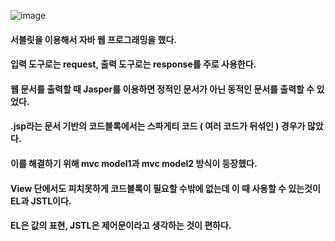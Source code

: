 ![image](https://github.com/user-attachments/assets/2509efb1-0fe9-44a2-8aed-5abaf9961070)

#### 서블릿을 이용해서 자바 웹 프로그래밍을 했다.
#### 입력 도구로는 request, 출력 도구로는 response를 주로 사용한다.
#### 웹 문서를 출력할 때 Jasper를 이용하면 정적인 문서가 아닌 동적인 문서를 출력할 수 있었다.
#### .jsp라는 문서 기반의 코드블록에서는 스파게티 코드 ( 여러 코드가 뒤섞인 ) 경우가 많았다.
#### 이를 해결하기 위해 mvc model1과 mvc model2 방식이 등장했다.
#### View 단에서도 피치못하게 코드블록이 필요할 수밖에 없는데 이 때 사용할 수 있는것이 EL과 JSTL이다.
#### EL은 값의 표현, JSTL은 제어문이라고 생각하는 것이 편하다.
